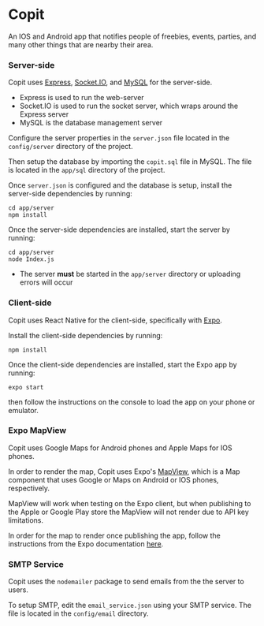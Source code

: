 # Copit
An IOS and Android app that notifies people of freebies, events, parties, and many other things that are nearby their area.

### Server-side
Copit uses [Express](https://expressjs.com/), [Socket.IO](https://socket.io/), and [MySQL](https://www.mysql.com/) for the server-side.
- Express is used to run the web-server
- Socket.IO is used to run the socket server, which wraps around the Express server
- MySQL is the database management server

Configure the server properties in the ```server.json``` file located in the ```config/server``` directory of the project.

Then setup the database by importing the ```copit.sql``` file in MySQL. The file is located in the ```app/sql``` directory of the project.

Once ```server.json``` is configured and the database is setup, install the server-side dependencies by running:
```console
cd app/server
npm install
```

Once the server-side dependencies are installed, start the server by running:
```console
cd app/server
node Index.js
```
- The server <b>must</b> be started in the ```app/server``` directory or uploading errors will occur

### Client-side
Copit uses React Native for the client-side, specifically with [Expo](https://expo.io/).

Install the client-side dependencies by running:
```console
npm install
```

Once the client-side dependencies are installed, start the Expo app by running:
```console
expo start
```
then follow the instructions on the console to load the app on your phone or emulator.

### Expo MapView
Copit uses Google Maps for Android phones and Apple Maps for IOS phones.

In order to render the map, Copit uses Expo's [MapView](https://docs.expo.io/versions/latest/sdk/map-view/), which is a Map component that uses Google or Maps on Android or IOS phones, respectively.

MapView will work when testing on the Expo client, but when publishing to the Apple or Google Play store the MapView will not render due to API key limitations.

In order for the map to render once publishing the app, follow the instructions from the Expo documentation [here](https://docs.expo.io/versions/latest/sdk/map-view/).

### SMTP Service
Copit uses the ```nodemailer``` package to send emails from the the server to users.

To setup SMTP, edit the ```email_service.json``` using your SMTP service. The file is located in the ```config/email``` directory.
